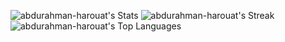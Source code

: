 ![abdurahman-harouat's Stats](https://github-readme-stats.vercel.app/api?username=abdurahman-harouat&theme=default&show_icons=true&hide_border=false&count_private=true)
![abdurahman-harouat's Streak](https://github-readme-streak-stats.herokuapp.com/?user=abdurahman-harouat&theme=default&hide_border=false)
![abdurahman-harouat's Top Languages](https://github-readme-stats.vercel.app/api/top-langs/?username=abdurahman-harouat&theme=default&show_icons=true&hide_border=false&layout=compact)
